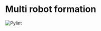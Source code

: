  # Multi robot formation
![Pylint](https://github.com/xinchihuang/multi_robot_formation/actions/workflows/pylint.yml/badge.svg)

[comment]: <> (![http-bw]&#40;./work_flow.svg&#41;)